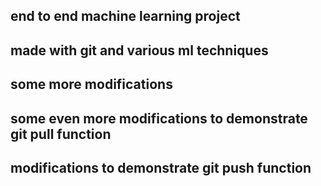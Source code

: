 ## end to end machine learning project
## made with git and various ml techniques
## some more modifications
## some even more modifications to demonstrate git pull function
## modifications to demonstrate git push function
